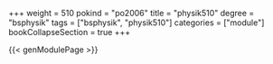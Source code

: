 +++
weight = 510
pokind = "po2006"
title = "physik510"
degree = "bsphysik"
tags = ["bsphysik", "physik510"]
categories = ["module"]
bookCollapseSection = true
+++

{{< genModulePage >}}
